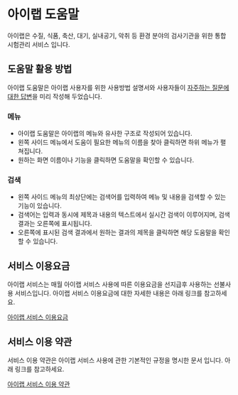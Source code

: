 # 아이랩 도움말

아이랩은 수질, 식품, 축산, 대기, 실내공기, 악취 등 환경 분야의 검사기관을 위한 통합 시험관리 서비스 입니다.

## 도움말 활용 방법

아이랩 도움말은 아이랩 사용자를 위한 사용방법 설명서와 사용자들이 [자주하는 질문에 대한 답변](https://github.com/wooritech/ilab-user-manual/tree/dc2557ca13b72c21cc07884c110e4e7920bff543/자주하는질문.md)을 미리 작성해 두었습니다.

### 메뉴

* 아이랩 도움말은 아이랩의 메뉴와 유사한 구조로 작성되어 있습니다.
* 왼쪽 사이드 메뉴에서 도움이 필요한 메뉴의 이름을 찾아 클릭하면 하위 메뉴가 펼쳐집니다.
* 원하는 화면 이름이나 기능을 클릭하면 도움말을 확인할 수 있습니다.

### 검색

* 왼쪽 사이드 메뉴의 최상단에는 검색어를 입력하여 메뉴 및 내용을 검색할 수 있는 기능이 있습니다.
* 검색어는 입력과 동시에 제목과 내용의 텍스트에서 실시간 검색이 이루어지며, 검색 결과는 오른쪽에 표시됩니다.
* 오른쪽에 표시된 검색 결과에서 원하는 결과의 제목을 클릭하면 해당 도움말을 확인할 수 있습니다.

## 서비스 이용요금

아이랩 서비스는 매월 아이랩 서비스 사용에 따른 이용요금을 선지급후 사용하는 선불사용 서비스입니다. 아이랩 서비스 이용요금에 대한 자세한 내용은 아래 링크를 참고하세요.

[아이랩 서비스 이용요금](undefined-1.md)

## 서비스 이용 약관

서비스 이용 약관은 아이랩 서비스 사용에 관한 기본적인 규정을 명시한 문서 입니다. 아래 링크를 참고하세요.

[아이랩 서비스 이용 약관](undefined-2.md)

